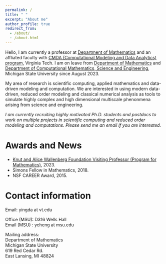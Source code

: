 ```yaml
---
permalink: /
title: " " 
excerpt: "About me"
author_profile: true
redirect_from: 
  - /about/
  - /about.html
---
```




Hello, I am currently a professor at [Department of Mathematics](https://math.vt.edu/) and an affliated faculty with [CMDA (Computational Modeling and Data Analytics) program](https://data.science.vt.edu/programs/cmda.html), Virginia Tech. I am on leave from [Department of Mathematics](https://math.msu.edu/) and [Department of Computational Mathematics, Science and Engineering](https://cmse.msu.edu/), Michigan State University since August 2023. 

My area of research is scientific computing, applied mathematics and data-driven modeling and computation. We are interested in using modern data-driven, reduced order modeling and classical numerical analysis as tools to simulate highly complex and high dimensional multiscale phenonmena arising from science and engineering. 

*I am currently recruiting highly motivated Ph.D. students and postdocs to work on multiple projects in scientific computing and reduced order modeling and computations. Please send me an email if you are interested.*



# Awards and News
* [Knut and Alice Wallenberg Foundation Visiting Professor (Program for Mathematics)](https://kaw.wallenberg.org/en/yingda-cheng), 2023. 
* Simons Fellow in Mathematics, 2018.
* NSF CAREER Award, 2015.


# Contact information

Email: yingda at vt.edu

Office (MSU): D316 Wells Hall  
Email (MSU) : ycheng at msu.edu 

Mailing address:\
Department of Mathematics\
Michigan State University\
619 Red Cedar Rd.\
East Lansing, MI 48824


